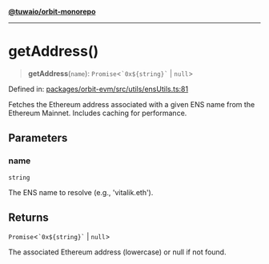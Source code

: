 [**@tuwaio/orbit-monorepo**](../../../README.md)

***

# getAddress()

> **getAddress**(`name`): `Promise`\<`` `0x${string}` `` \| `null`\>

Defined in: [packages/orbit-evm/src/utils/ensUtils.ts:81](https://github.com/TuwaIO/orbit/blob/0d52c9f4ec48919c8c073931220722424b6547fc/packages/orbit-evm/src/utils/ensUtils.ts#L81)

Fetches the Ethereum address associated with a given ENS name from the Ethereum Mainnet.
Includes caching for performance.

## Parameters

### name

`string`

The ENS name to resolve (e.g., 'vitalik.eth').

## Returns

`Promise`\<`` `0x${string}` `` \| `null`\>

The associated Ethereum address (lowercase) or null if not found.
